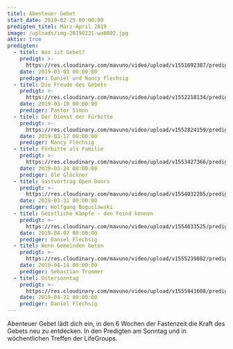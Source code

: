 ```yaml
---
titel: Abenteuer Gebet
start_date: 2019-02-25 00:00:00
predigten_titel: März-April 2019
image: /uploads/img-20190221-wa0002.jpg
aktiv: true
predigten:
  - titel: Was ist Gebet?
    predigt: >-
      https://res.cloudinary.com/mavuno/video/upload/v1551692387/predigten/Abenteuer%20Gebet/2019-03-03_Abenteuer_Gebet_1_-_DF.mp3
    date: 2019-03-03 00:00:00
    prediger: Daniel und Nancy Flechsig
  - titel: Die Freude des Gebets
    predigt: >-
      https://res.cloudinary.com/mavuno/video/upload/v1552218134/predigten/Abenteuer%20Gebet/20190310_Predigt_Mbevi_Abenteuer_Gebet_2.mp3
    date: 2019-03-10 00:00:00
    prediger: Pastor Simon
  - titel: Der Dienst der Fürbitte
    predigt: >-
      https://res.cloudinary.com/mavuno/video/upload/v1552824159/predigten/Abenteuer%20Gebet/20170317_Predigt_Nancy_Abenteuer_Gebet_03.mp3
    date: 2019-03-17 00:00:00
    prediger: Nancy Flechsig
  - titel: Fürbitte als Familie
    predigt: >-
      https://res.cloudinary.com/mavuno/video/upload/v1553427366/predigten/Abenteuer%20Gebet/20190324_Predigt_Gloeckner_Abenteuer_Gebet_4.mp3
    date: 2019-03-24 00:00:00
    prediger: Ole Glöckner
  - titel: Gastvortrag Open Doors
    predigt: >-
      https://res.cloudinary.com/mavuno/video/upload/v1554032285/predigten/Abenteuer%20Gebet/20190331_Predigt_Boguslawski_Abenteuer_Gebet_5.mp3
    date: 2019-03-31 00:00:00
    prediger: Wolfgang Boguslawski
  - titel: Geistliche Kämpfe - den Feind kennen
    predigt: >-
      https://res.cloudinary.com/mavuno/video/upload/v1554633525/predigten/Abenteuer%20Gebet/20190407_Predigt_Flechsig_Abentuer_Gebet_6.mp3
    date: 2019-04-07 00:00:00
    prediger: Daniel Flechsig
  - titel: Wenn Gemeinden beten
    predigt: >-
      https://res.cloudinary.com/mavuno/video/upload/v1555239882/predigten/Abenteuer%20Gebet/20190414_Predigt_Trommer_Abenteuer_Gebet_07.mp3
    date: 2019-04-14 00:00:00
    prediger: Sebastian Trommer
  - titel: Ostersonntag
    predigt: >-
      https://res.cloudinary.com/mavuno/video/upload/v1555841608/predigten/Abenteuer%20Gebet/20190421_Predigt_Flechsig_Ostern.mp3
    date: 2019-04-21 00:00:00
    prediger: Daniel Flechsig
---
```


Abenteuer Gebet lädt dich ein, in den 6 Wochen der Fastenzeit die Kraft des Gebets neu zu entdecken. In den Predigten am Sonntag und in wöchentlichen Treffen der LifeGroups.